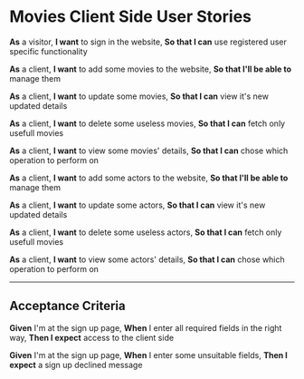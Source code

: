 # Movies Client Side User Stories

**As** a visitor,
**I want** to sign in the website,
**So that I can** use registered user specific functionality

**As** a client,
**I want** to add some movies to the website,
**So that I'll be able to** manage them

**As** a client,
**I want** to update some movies,
**So that I can** view it's new updated details

**As** a client,
**I want** to delete some useless movies,
**So that I can** fetch only usefull movies

**As** a client,
**I want** to view some movies' details,
**So that I can** chose which operation to perform on  

**As** a client,
**I want** to add some actors to the website,
**So that I'll be able to** manage them

**As** a client,
**I want** to update some actors,
**So that I can** view it's new updated details

**As** a client,
**I want** to delete some useless actors,
**So that I can** fetch only usefull movies

**As** a client,
**I want** to view some actors' details,
**So that I can** chose which operation to perform on

----------------
## Acceptance Criteria 

**Given** I'm at the sign up page,
**When** I enter all required fields in the right way,
**Then I expect** access to the client side

**Given** I'm at the sign up page,
**When** I enter some unsuitable fields,
**Then I expect** a sign up declined message

